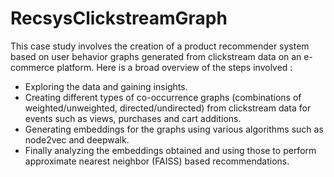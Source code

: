 # RecsysClickstreamGraph


This case study involves the creation of a product recommender system based on user behavior graphs generated from clickstream data on an e-commerce platform.
Here is a broad overview of the steps involved :
  - Exploring the data and gaining insights.
  - Creating different types of co-occurrence graphs (combinations of weighted/unweighted, directed/undirected) from clickstream data for events such as views, purchases and cart additions.
  - Generating embeddings for the graphs using various algorithms such as node2vec and deepwalk.
  - Finally analyzing the embeddings obtained and using those to perform approximate nearest neighbor (FAISS) based recommendations.
